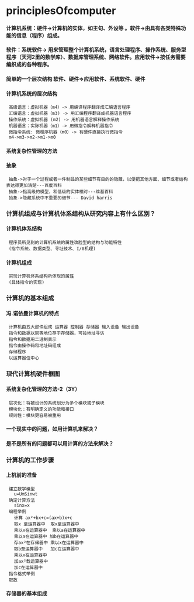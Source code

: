 # principlesOfcomputer
#### 计算机系统：硬件->计算机的实体，如主句、外设等 。软件->由具有各类特殊功能的信息（程序）组成。
#### 软件：系统软件-> 用来管理整个计算机系统，语言处理程序、操作系统、服务型程序（天河2里的数学库）、数据库管理系统、网络软件。应用软件->按任务需要编织成的各种程序。
#### 简单的一个层次结构 软件、硬件=>应用软件、系统软件、硬件
#### 计算机系统的层次结构
     高级语言：虚拟机器（m4）-> 用编译程序翻译成汇编语言程序 
     汇编语言：虚拟机器（m3) -> 用汇编程序翻译成机器语言程序 
     操作系统：虚拟机器 (m2) -> 用机器语言解释操作系统
     机器语言：实际机器（m1）-> 用微指令解释机器指令
     微指令系统: 微程序机器（m0）-> 有硬件直接执行微指令
     m4->m3->m2->m1->m0 
#### 系统复杂性管理的方法
#### 抽象
     抽象->对于一个过程或者一件制品的某些细节有目的的隐藏，以便把其他方面、细节或者结构表达得更加清楚---百度百科
     抽象->指高级的模型，和低级的实体相对---维基百科
     抽象->隐藏系统中不重要的细节--- David harris
### 计算机组成与计算机体系结构从研究内容上有什么区别？ 
#### 计算机体系结构
     程序员所见到的计算机系统的属性改脸型的结构与功能特性
     (指令系统、数据类型、寻址技术、I/0机理)
#### 计算机组成
     实现计算机体系结构所体现的属性
     (具体指令的实现)
### 计算机的基本组成 
#### 冯.诺依曼计算机的特点  
     计算机由五大部件组成 运算器 控制器 存储器 输入设备 输出设备
     指令和数据以同等地位存于存储器，可按地址寻访
     指令和数据用二进制表示
     指令由操作码和地址码组成
     存储程序  
     以运算器位中心 
### 现代计算机硬件框图
#### 系统复杂化管理的方法-2（3Y）
     层次化：将被设计的系统划分为多个模块或子模块 
     模块化：有明确定义的功能和接口
     规则性：模块更容易被重用  

#### 一个现实中的问题，如用计算机来解决？

#### 是不是所有的问题都可以用计算的方法来解决？                  
### 计算机的工作步骤
#### 上机前的准备
     建立数学模型
       u=UmSinwt
     确定计算方法
       sinx=x
     编程举例
       计算 ax²+bx+c=(ax+b)x+c
       取x 至运算器中  取x至运算器中
       乘以x在运算器中  乘以a在运算器中
       乘以a在运算器中 加b在运算器中  
       存ax²在存储器中 乘以x在运算器中
       取b至运算器中   加c在运算器中
       乘以x在运算器中
       加ax²载运算器中
       加c在运算器中 
     指令格式举例
     取数
#### 存储器的基本组成
              

